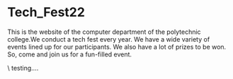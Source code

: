 # Tech_Fest22

This is the website of the computer department of the polytechnic college.We conduct a tech fest every year. We have a wide variety of events lined up for our participants. We also have a lot of prizes to be won. So, come and join us for a fun-filled event.

\\ testing....
